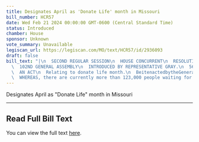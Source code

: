 ```yaml
---
title: Designates April as 'Donate Life' month in Missouri
bill_number: HCR57
date: Wed Feb 21 2024 00:00:00 GMT-0600 (Central Standard Time)
status: Introduced
chamber: House
sponsor: Unknown
vote_summary: Unavailable
legiscan_url: https://legiscan.com/MO/text/HCR57/id/2936093
draft: false
bill_text: "|\n  SECOND REGULAR SESSION\n  HOUSE CONCURRENT\n  RESOLUTION NO. 57\n\
  \  102ND GENERAL ASSEMBLY\n  INTRODUCED BY REPRESENTATIVE GRAY.\n  5690H.01I DANARADEMANMILLER,ChiefClerk\n\
  \  AN ACT\n  Relating to donate life month.\n  BeitenactedbytheGeneralAssemblyofthestateofMissouri,asfollows:\n\
  \  WHEREAS, there are currently more than 123,000 people waiting for an organ"
---
```

Designates April as "Donate Life" month in Missouri

---

## Read Full Bill Text

You can view the full text [here](https://legiscan.com/MO/text/HCR57/id/2936093).
